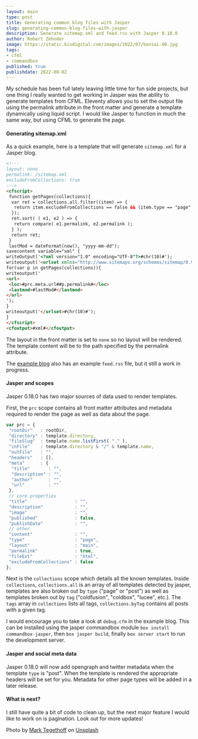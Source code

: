 ```yaml
---
layout: main
type: post
title: Generating common blog files with Jasper
slug: generating-common-blog-files-with-jasper
description: Generate sitemap.xml and feed.rss with Jasper 0.18.0
author: Robert Zehnder
image: https://static.kisdigital.com/images/2022/07/bonsai-00.jpg
tags: 
- cfml
- commandbox
published: true
publishdate: 2022-08-02
---
```

My schedule has been full lately leaving little time for fun side projects, but one thing I really wanted to get working in Jasper was the ability to generate templates from CFML. Eleventy allows you to set the output file using the permalink attribute in the front matter and generate a template dynamically using liquid script. I would like Jasper to function in much the same way, but using CFML to generate the page.

#### Generating sitemap.xml

As a quick example, here is a template that will generate `sitemap.xml` for a Jasper blog.

``` html
<!---
layout: none
permalink: /sitemap.xml
excludeFromCollections: true
--->
<cfscript>
 function getPages(collections){
  var ret = collections.all.filter((item) => {
   return item.excludeFromCollections == false && (item.type == "page" || item.type == "post");
  });
  ret.sort( ( e1, e2 ) => {
   return compare( e1.permalink, e2.permalink );
  } );
  return ret;
 }
 lastMod = dateFormat(now(), "yyyy-mm-dd");
savecontent variable="xml" {
writeOutput('<?xml version="1.0" encoding="UTF-8"?>#chr(10)#');
writeoutput('<urlset xmlns="http://www.sitemaps.org/schemas/sitemap/0.9">#chr(10)#');
for(var p in getPages(collections)){
writeoutput('
<url>
 <loc>#prc.meta.url##p.permalink#</loc>
 <lastmod>#lastMod#</lastmod>
</url>
');
}
writeoutput('</urlset>#chr(10)#');
}
</cfscript>
<cfoutput>#xml#</cfoutput>
```

The layout in the front matter is set to `none` so no layout will be rendered. The template content will be to the path specified by the permalink attribute.

The [example blog](https://github.com/robertz/jasper-cli) also has an example `feed.rss` file, but it still a work in progress.

#### Jasper and scopes

Jasper 0.18.0 has two major sources of data used to render templates.

First, the `prc` scope contains all front matter attributes and metadata required to render the page as well as data about the page.

``` js
var prc = {
 "rootDir"   : rootDir,
 "directory" : template.directory,
 "fileSlug"  : template.name.listFirst( "." ),
 "inFile"    : template.directory & "/" & template.name,
 "outFile"   : "",
 "headers"   : [],
 "meta"      : {
  "title"       : "",
  "description" : "",
  "author"      : "",
  "url"         : ""
 },
 // core properties
 "title"                  : "",
 "description"            : "",
 "image"                  : "",
 "published"              : false,
 "publishDate"            : "",
 // other
 "content"                : "",
 "type"                   : "page",
 "layout"                 : "main",
 "permalink"              : true,
 "fileExt"                : "html",
 "excludeFromCollections" : false
};
```

 Next is the `collections` scope which details all the known templates. Inside `collections`, `collections.all` is an array of all templates detected by jasper, templates are also broken out by `type` ("page" or "post") as well as templates broken out by `tag` ("coldfusion", "coldbox", "lucee", etc.). The `tags` array in `collections` lists all tags, `collections.byTag` contains all posts with a given tag.

I would encourage you to take a look at `debug.cfm` in the example blog. This can be installed using the jasper commandbox module `box install commandbox-jasper`, then `box jasper build`, finally `box server start` to run the development server.

#### Jasper and social meta data

Jasper 0.18.0 will now add opengraph and twitter metadata when the template `type` is "post". When the template is rendered the appropriate headers will be set for you. Metadata for other page types will be added in a later release.

#### What is next?

I still have quite a bit of code to clean up, but the next major feature I would like to work on is pagination. Look out for more updates!

Photo by <a href="https://unsplash.com/@tegethoff?utm_source=unsplash&utm_medium=referral&utm_content=creditCopyText">Mark Tegethoff</a> on <a href="https://unsplash.com/s/photos/bonsai?utm_source=unsplash&utm_medium=referral&utm_content=creditCopyText">Unsplash</a>
